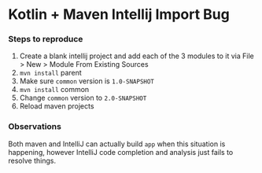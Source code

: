 # Kotlin + Maven Intellij Import Bug

### Steps to reproduce

1. Create a blank intellij project and add each of the 3 modules to 
   it via File > New > Module From Existing Sources
2. `mvn install` parent
3. Make sure `common` version is `1.0-SNAPSHOT`
4. `mvn install` common
5. Change `common` version to `2.0-SNAPSHOT`
6. Reload maven projects

### Observations

Both maven and IntelliJ can actually build `app` when this situation 
is happening, however IntelliJ code completion and analysis just 
fails to resolve things.
